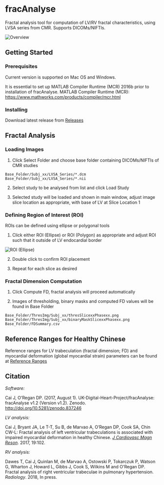 # fracAnalyse

Fractal analysis tool for computation of LV/RV fractal characteristics, using LVSA series from CMR. Supports DICOMs/NIFTIs.

![Overview](https://github.com/UK-Digital-Heart-Project/fracAnalyse/blob/master/images/imageOverview.png?raw=true)

## Getting Started

### Prerequisites

Current version is supported on Mac OS and Windows.

It is essential to set up MATLAB Compiler Runtime (MCR) 2016b prior to installation of fracAnalyse.
MATLAB Compiler Runtime (MCR): https://www.mathworks.com/products/compiler/mcr.html

### Installing

Download latest release from [Releases](https://github.com/UK-Digital-Heart-Project/fracAnalyse/releases)

## Fractal Analysis

### Loading Images

1. Click Select Folder and choose base folder containing DICOMs/NIFTIs of CMR studies

```
Base_Folder/Subj_xx/LVSA_Series/*.dcm
Base_Folder/Subj_xx/LVSA_Series/*.nii
```

2. Select study to be analysed from list and click Load Study

3. Selected study will be loaded and shown in main window, adjust image slice location as appropriate, with base of LV at Slice Location 1

### Defining Region of Interest (ROI)

ROIs can be defined using ellipse or polygonal tools

1. Click either ROI (Ellipse) or ROI (Polygon) as appropriate and adjust ROI such that it outside of LV endocardial border 

![ROI (Ellipse)](https://github.com/UK-Digital-Heart-Project/fracAnalyse/blob/master/images/imageROI.png?raw=true)

2. Double click to confirm ROI placement

3. Repeat for each slice as desired

### Fractal Dimension Computation

1. Click Compute FD, fractal analysis will proceed automatically

2. Images of thresholding, binary masks and computed FD values will be found in Base Folder

```
Base_Folder/ThresImg/Subj_xx/thresSlicexxPhasexx.png
Base_Folder/ThresImg/Subj_xx/binaryMaskSlicexxPhasexx.png
Base_Folder/FDSummary.csv
```

## Reference Ranges for Healthy Chinese

Reference ranges for LV trabeculation (fractal dimension; FD) and myocardial deformation (global myocardial strain) parameters can be found at [Reference Ranges](refranges/)

## Citation

*Software:*

Cai J, O'Regan DP. (2017, August 1). UK-Digital-Heart-Project/fracAnalyse: fracAnalyse v1.2 (Version v1.2). Zenodo. http://doi.org/10.5281/zenodo.837246

*LV analysis:*

Cai J, Bryant JA, Le T-T, Su B, de Marvao A, O’Regan DP, Cook SA, Chin CW-L: Fractal analysis of left ventricular trabeculations is associated with impaired myocardial deformation in healthy Chinese. [*J Cardiovasc Magn Reson*](https://doi.org/10.1186/s12968-017-0413-z). 2017, 19:102.

*RV analysis:*

Dawes T, Cai J, Quinlan M, de Marvao A, Ostowski P, Tokarczuk P, Watson G, Wharton J, Howard L, Gibbs J, Cook S, Wilkins M and O'Regan DP. Fractal analysis of right ventricular trabeculae in pulmonary hypertension. *Radiology*. 2018, In press.
